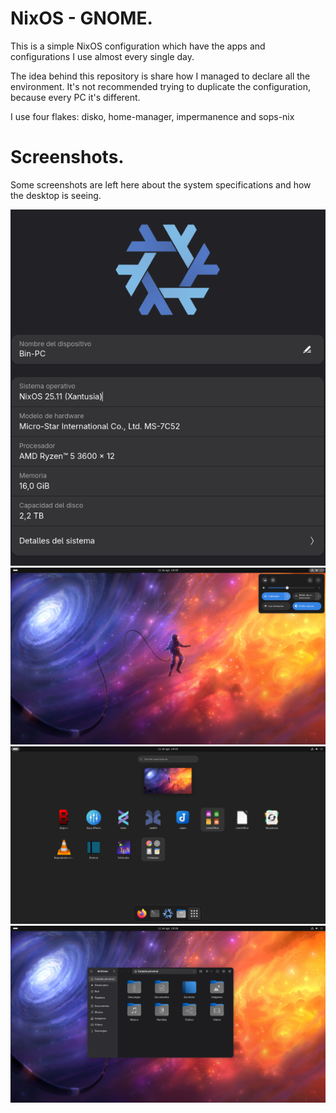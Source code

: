 # NixOS - GNOME.
This is a simple NixOS configuration which have the apps and configurations I use almost every single day.

The idea behind this repository is share how I managed to declare all the environment. It's not recommended trying to duplicate the configuration, because every PC it's different.

I use four flakes: disko, home-manager, impermanence and sops-nix

# Screenshots.
Some screenshots are left here about the system specifications and how the desktop is seeing.

![Screenshot 4](Images/Screenshot4.png)
![Screenshot 1](Images/Screenshot1.png)
![Screenshot 2](Images/Screenshot2.png)
![Screenshot 3](Images/Screenshot3.png)


